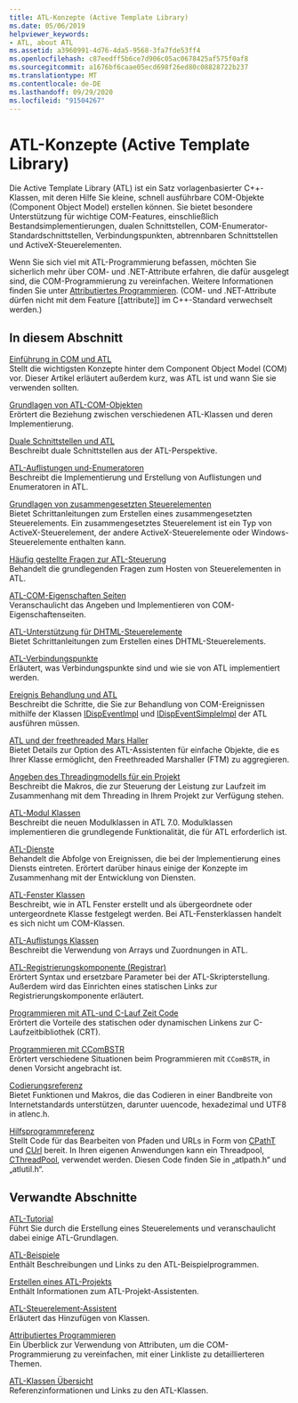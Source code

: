 ```yaml
---
title: ATL-Konzepte (Active Template Library)
ms.date: 05/06/2019
helpviewer_keywords:
- ATL, about ATL
ms.assetid: a3960991-4d76-4da5-9568-3fa7fde53ff4
ms.openlocfilehash: c87eedff5b6ce7d906c05ac0678425af575f0af8
ms.sourcegitcommit: a1676bf6caae05ecd698f26ed80c08828722b237
ms.translationtype: MT
ms.contentlocale: de-DE
ms.lasthandoff: 09/29/2020
ms.locfileid: "91504267"
---
```

# <a name="active-template-library-atl-concepts"></a>ATL-Konzepte (Active Template Library)

Die Active Template Library (ATL) ist ein Satz vorlagenbasierter C++-Klassen, mit deren Hilfe Sie kleine, schnell ausführbare COM-Objekte (Component Object Model) erstellen können. Sie bietet besondere Unterstützung für wichtige COM-Features, einschließlich Bestandsimplementierungen, dualen Schnittstellen, COM-Enumerator-Standardschnittstellen, Verbindungspunkten, abtrennbaren Schnittstellen und ActiveX-Steuerelementen.

Wenn Sie sich viel mit ATL-Programmierung befassen, möchten Sie sicherlich mehr über COM- und .NET-Attribute erfahren, die dafür ausgelegt sind, die COM-Programmierung zu vereinfachen. Weitere Informationen finden Sie unter [Attributiertes Programmieren](../windows/attributes/cpp-attributes-com-net.md). (COM- und .NET-Attribute dürfen nicht mit dem Feature \[\[attribute]] im C++-Standard verwechselt werden.)

## <a name="in-this-section"></a>In diesem Abschnitt

[Einführung in COM und ATL](introduction-to-com-and-atl.md)<br/>
Stellt die wichtigsten Konzepte hinter dem Component Object Model (COM) vor. Dieser Artikel erläutert außerdem kurz, was ATL ist und wann Sie sie verwenden sollten.

[Grundlagen von ATL-COM-Objekten](fundamentals-of-atl-com-objects.md)<br/>
Erörtert die Beziehung zwischen verschiedenen ATL-Klassen und deren Implementierung.

[Duale Schnittstellen und ATL](dual-interfaces-and-atl.md)<br/>
Beschreibt duale Schnittstellen aus der ATL-Perspektive.

[ATL-Auflistungen und-Enumeratoren](atl-collections-and-enumerators.md)<br/>
Beschreibt die Implementierung und Erstellung von Auflistungen und Enumeratoren in ATL.

[Grundlagen von zusammengesetzten Steuerelementen](atl-composite-control-fundamentals.md)<br/>
Bietet Schrittanleitungen zum Erstellen eines zusammengesetzten Steuerelements. Ein zusammengesetztes Steuerelement ist ein Typ von ActiveX-Steuerelement, der andere ActiveX-Steuerelemente oder Windows-Steuerelemente enthalten kann.

[Häufig gestellte Fragen zur ATL-Steuerung](atl-control-containment-faq.md)<br/>
Behandelt die grundlegenden Fragen zum Hosten von Steuerelementen in ATL.

[ATL-COM-Eigenschaften Seiten](atl-com-property-pages.md)<br/>
Veranschaulicht das Angeben und Implementieren von COM-Eigenschaftenseiten.

[ATL-Unterstützung für DHTML-Steuerelemente](atl-support-for-dhtml-controls.md)<br/>
Bietet Schrittanleitungen zum Erstellen eines DHTML-Steuerelements.

[ATL-Verbindungspunkte](atl-connection-points.md)<br/>
Erläutert, was Verbindungspunkte sind und wie sie von ATL implementiert werden.

[Ereignis Behandlung und ATL](event-handling-and-atl.md)<br/>
Beschreibt die Schritte, die Sie zur Behandlung von COM-Ereignissen mithilfe der Klassen [IDispEventImpl](reference/idispeventimpl-class.md) und [IDispEventSimpleImpl](reference/idispeventsimpleimpl-class.md) der ATL ausführen müssen.

[ATL und der freethreaded Mars Haller](atl-and-the-free-threaded-marshaler.md)<br/>
Bietet Details zur Option des ATL-Assistenten für einfache Objekte, die es Ihrer Klasse ermöglicht, den Freethreaded Marshaller (FTM) zu aggregieren.

[Angeben des Threadingmodells für ein Projekt](specifying-the-threading-model-for-a-project-atl.md)<br/>
Beschreibt die Makros, die zur Steuerung der Leistung zur Laufzeit im Zusammenhang mit dem Threading in Ihrem Projekt zur Verfügung stehen.

[ATL-Modul Klassen](atl-module-classes.md)<br/>
Beschreibt die neuen Modulklassen in ATL 7.0. Modulklassen implementieren die grundlegende Funktionalität, die für ATL erforderlich ist.

[ATL-Dienste](atl-services.md)<br/>
Behandelt die Abfolge von Ereignissen, die bei der Implementierung eines Diensts eintreten. Erörtert darüber hinaus einige der Konzepte im Zusammenhang mit der Entwicklung von Diensten.

[ATL-Fenster Klassen](atl-window-classes.md)<br/>
Beschreibt, wie in ATL Fenster erstellt und als übergeordnete oder untergeordnete Klasse festgelegt werden. Bei ATL-Fensterklassen handelt es sich nicht um COM-Klassen.

[ATL-Auflistungs Klassen](atl-collection-classes.md)<br/>
Beschreibt die Verwendung von Arrays und Zuordnungen in ATL.

[ATL-Registrierungskomponente (Registrar)](atl-registry-component-registrar.md)<br/>
Erörtert Syntax und ersetzbare Parameter bei der ATL-Skripterstellung. Außerdem wird das Einrichten eines statischen Links zur Registrierungskomponente erläutert.

[Programmieren mit ATL-und C-Lauf Zeit Code](programming-with-atl-and-c-run-time-code.md)<br/>
Erörtert die Vorteile des statischen oder dynamischen Linkens zur C-Laufzeitbibliothek (CRT).

[Programmieren mit CComBSTR](programming-with-ccombstr-atl.md)<br/>
Erörtert verschiedene Situationen beim Programmieren mit `CComBSTR`, in denen Vorsicht angebracht ist.

[Codierungsreferenz](atl-encoding-reference.md)<br/>
Bietet Funktionen und Makros, die das Codieren in einer Bandbreite von Internetstandards unterstützen, darunter uuencode, hexadezimal und UTF8 in atlenc.h.

[Hilfsprogrammreferenz](atl-utilities-reference.md)<br/>
Stellt Code für das Bearbeiten von Pfaden und URLs in Form von [CPathT](reference/cpatht-class.md) und [CUrl](reference/curl-class.md) bereit. In Ihren eigenen Anwendungen kann ein Threadpool, [CThreadPool](reference/cthreadpool-class.md), verwendet werden. Diesen Code finden Sie in „atlpath.h“ und „atlutil.h“.

## <a name="related-sections"></a>Verwandte Abschnitte

[ATL-Tutorial](active-template-library-atl-tutorial.md)<br/>
Führt Sie durch die Erstellung eines Steuerelements und veranschaulicht dabei einige ATL-Grundlagen.

[ATL-Beispiele](../overview/visual-cpp-samples.md)<br/>
Enthält Beschreibungen und Links zu den ATL-Beispielprogrammen.

[Erstellen eines ATL-Projekts](reference/creating-an-atl-project.md)<br/>
Enthält Informationen zum ATL-Projekt-Assistenten.

[ATL-Steuerelement-Assistent](reference/atl-control-wizard.md)<br/>
Erläutert das Hinzufügen von Klassen.

[Attributiertes Programmieren](../windows/attributes/cpp-attributes-com-net.md)<br/>
Ein Überblick zur Verwendung von Attributen, um die COM-Programmierung zu vereinfachen, mit einer Linkliste zu detaillierteren Themen.

[ATL-Klassen Übersicht](atl-class-overview.md)<br/>
Referenzinformationen und Links zu den ATL-Klassen.

